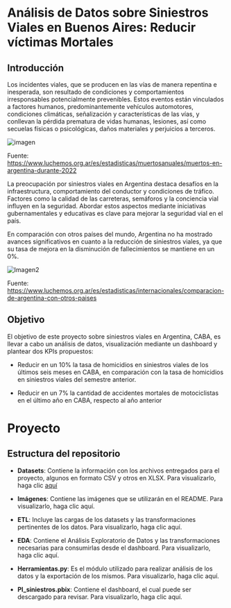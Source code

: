 # Análisis de Datos sobre Siniestros Viales en Buenos Aires: Reducir víctimas Mortales

## Introducción

Los incidentes viales, que se producen en las vías de manera repentina e inesperada, son resultado de condiciones y comportamientos irresponsables potencialmente prevenibles. Estos eventos están vinculados a factores humanos, predominantemente vehículos automotores, condiciones climáticas, señalización y características de las vías, y conllevan la pérdida prematura de vidas humanas, lesiones, así como secuelas físicas o psicológicas, daños materiales y perjuicios a terceros.

![imagen](/PI_Siniestros/Imagenes/MapaMuertos2022web%20Copy.jpg)

Fuente: https://www.luchemos.org.ar/es/estadisticas/muertosanuales/muertos-en-argentina-durante-2022

La preocupación por siniestros viales en Argentina destaca desafíos en la infraestructura, comportamiento del conductor y condiciones de tráfico. Factores como la calidad de las carreteras, semáforos y la conciencia vial influyen en la seguridad. Abordar estos aspectos mediante iniciativas gubernamentales y educativas es clave para mejorar la seguridad vial en el país.

En comparación con otros países del mundo, Argentina no ha mostrado avances significativos en cuanto a la reducción de siniestros viales, ya que su tasa de mejora en la disminución de fallecimientos se mantiene en un 0%.

![Imagen2](/PI_Siniestros/Imagenes/tabla.jpg)

Fuente: https://www.luchemos.org.ar/es/estadisticas/internacionales/comparacion-de-argentina-con-otros-paises


## Objetivo

El objetivo de este proyecto sobre siniestros viales en Argentina, CABA, es llevar a cabo un análisis de datos, visualización mediante un dashboard y plantear dos KPIs propuestos:

* Reducir en un 10% la tasa de homicidios en siniestros viales de los últimos seis meses en CABA, en comparación con la tasa de homicidios en siniestros viales del semestre anterior.

* Reducir en un 7% la cantidad de accidentes mortales de motociclistas en el último año en CABA, respecto al año anterior

# Proyecto

## Estructura del repositorio

* **Datasets**: Contiene la información con los archivos entregados para el proyecto, algunos en formato CSV y otros en XLSX. Para visualizarlo, haga clic [aquí](/PI_Siniestros/Datasets/)

* **Imágenes**: Contiene las imágenes que se utilizarán en el README. Para visualizarlo, haga clic aquí.

* **ETL**: Incluye las cargas de los datasets y las transformaciones pertinentes de los datos. Para visualizarlo, haga clic aquí.

* **EDA**: Contiene el Análisis Exploratorio de Datos y las transformaciones necesarias para consumirlas desde el dashboard. Para visualizarlo, haga clic aquí.

* **Herramientas.py**: Es el módulo utilizado para realizar análisis de los datos y la exportación de los mismos. Para visualizarlo, haga clic aquí.

* **PI_siniestros.pbix**: Contiene el dashboard, el cual puede ser descargado para revisar. Para visualizarlo, haga clic aquí.


